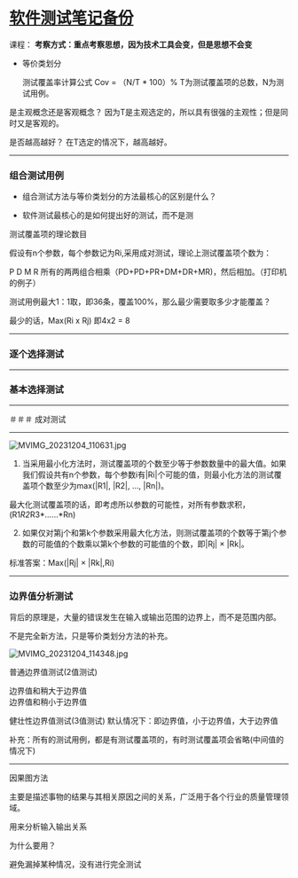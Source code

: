 # [软件测试笔记备份](https://github.com/QiYongchuan/MyGitBlog/issues/34)

课程：
**考察方式：重点考察思想，因为技术工具会变，但是思想不会变**


- 等价类划分

    测试覆盖率计算公式  Cov = （N/T * 100）%
    T为测试覆盖项的总数，N为测试用例。

是主观概念还是客观概念？ 
因为T是主观选定的，所以具有很强的主观性；但是同时又是客观的。

是否越高越好？
在T选定的情况下，越高越好。




---

### 组合测试用例

* 组合测试方法与等价类划分的方法最核心的区别是什么？

* 软件测试最核心的是如何提出好的测试，而不是测



测试覆盖项的理论数目

假设有n个参数，每个参数记为Ri,采用成对测试，理论上测试覆盖项个数为：

P D M R 所有的两两组合相乘（PD+PD+PR+DM+DR+MR)，然后相加。（打印机的例子）

测试用例最大1：1取，即36条，覆盖100%，那么最少需要取多少才能覆盖？

最少的话，Max(Ri x Rj)  即4x2 = 8

---

### 逐个选择测试



---

### 基本选择测试

---

＃＃＃  成对测试



---

![MVIMG_20231204_110631.jpg](https://github.com/QiYongchuan/MyGitBlog/assets/105039020/a4b22211-70f2-4b98-97d8-a49f6c116491)

1. 当采用最小化方法时，测试覆盖项的个数至少等于参数数量中的最大值。如果我们假设共有n个参数，每个参数i有|Ri|个可能的值，则最小化方法的测试覆盖项个数至少为max(|R1|, |R2|, ..., |Rn|)。

最大化测试覆盖项的话，即考虑所以参数的可能性，对所有参数求积，(R1*R2*R3*……*Rn)



2. 如果仅对第j个和第k个参数采用最大化方法，则测试覆盖项的个数等于第j个参数的可能值的个数乘以第k个参数的可能值的个数，即|Rj| × |Rk|。

标准答案：Max(|Rj| × |Rk|,Ri)

---


### 边界值分析测试

背后的原理是，大量的错误发生在输入或输出范围的边界上，而不是范围内部。

不是完全新方法，只是等价类划分方法的补充。

![MVIMG_20231204_114348.jpg](https://github.com/QiYongchuan/MyGitBlog/assets/105039020/914f6421-effa-4d68-8054-1cbf5a027821)


普通边界值测试(2值测试)

边界值和稍大于边界值   
边界值和稍小于边界值


健壮性边界值测试(3值测试)
默认情况下：即边界值，小于边界值，大于边界值


补充：所有的测试用例，都是有测试覆盖项的，有时测试覆盖项会省略(中间值的情况下)

---

因果图方法

主要是描述事物的结果与其相关原因之间的关系，广泛用于各个行业的质量管理领域。

用来分析输入输出关系


为什么要用？

避免漏掉某种情况，没有进行完全测试


